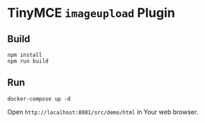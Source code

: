 # TinyMCE `imageupload` Plugin

## Build
```
npm install
npm run build
```

## Run
```
docker-compose up -d
```
Open `http://localhost:8081/src/demo/html` in Your web browser.
